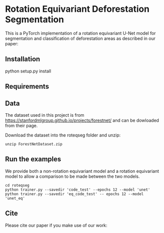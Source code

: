 # Rotation Equivariant Deforestation Segmentation

This is a PyTorch implementation of a rotation equivariant U-Net model for segmentation and classification of deforestation areas as described in our paper:



## Installation

python setup.py install

## Requirements

## Data

The dataset used in this project is from https://stanfordmlgroup.github.io/projects/forestnet/ and can be dowloaded from their page.

Download the dataset into the roteqseg folder and unzip:

```
unzip ForestNetDataset.zip
```

## Run the examples

We provide both a non-rotation equivariant model and a rotation equivariant model to allow a comparison to be made between the two models.

```
cd roteqseg
python trainer.py --savedir 'code_test' --epochs 12 --model 'unet'
python trainer.py --savedir 'eq_code_test' -- epochs 12 --model 'unet_eq'
```

## Cite

Please cite our paper if you make use of our work:




